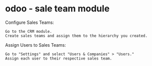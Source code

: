 # odoo - sale team module
Configure Sales Teams:

    Go to the CRM module.
    Create sales teams and assign them to the hierarchy you created.

Assign Users to Sales Teams:

    Go to "Settings" and select "Users & Companies" > "Users."
    Assign each user to their respective sales team.
